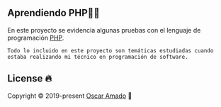 ## Aprendiendo PHP👨‍🎓

En este proyecto se evidencia algunas pruebas con el lenguaje de programación [PHP]( https://www.php.net/manual/es/intro-whatis.php).

```
Todo lo incluido en este proyecto son temáticas estudiadas cuando estaba realizando mi técnico en programación de software.
```

## License 🔥
Copyright © 2019-present [Oscar Amado](https://github.com/ofaaoficial) 🧔
